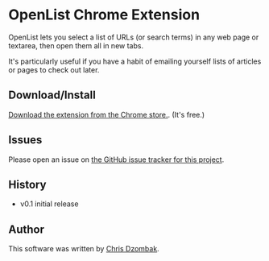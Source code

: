 # OpenList Chrome Extension

OpenList lets you select a list of URLs (or search terms) in any web page or textarea, then open them all in new tabs.

It's particularly useful if you have a habit of emailing yourself lists of articles or pages to check out later.

## Download/Install

[Download the extension from the Chrome store.](https://chrome.google.com/webstore/detail/nkpjembldfckmdchbdiclhfedcngbgnl). (It's free.)

## Issues

Please open an issue on [the GitHub issue tracker for this project](https://github.com/cdzombak/OpenList/issues).

## History

* v0.1 initial release

## Author

This software was written by [Chris Dzombak](http://chris.dzombak.name).
